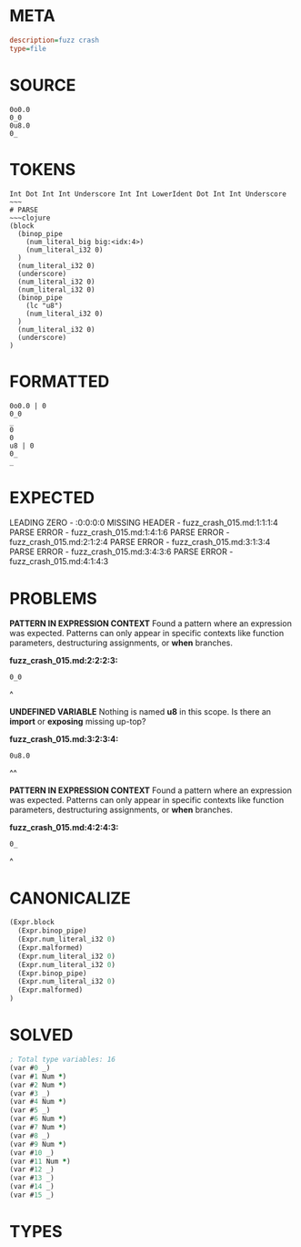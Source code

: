 # META
~~~ini
description=fuzz crash
type=file
~~~
# SOURCE
~~~roc
0o0.0
0_0
0u8.0
0_
~~~
# TOKENS
~~~text
Int Dot Int Int Underscore Int Int LowerIdent Dot Int Int Underscore ~~~
# PARSE
~~~clojure
(block
  (binop_pipe
    (num_literal_big big:<idx:4>)
    (num_literal_i32 0)
  )
  (num_literal_i32 0)
  (underscore)
  (num_literal_i32 0)
  (num_literal_i32 0)
  (binop_pipe
    (lc "u8")
    (num_literal_i32 0)
  )
  (num_literal_i32 0)
  (underscore)
)
~~~
# FORMATTED
~~~roc
0o0.0 | 0
0_0
_
0
0
u8 | 0
0_
_
~~~
# EXPECTED
LEADING ZERO - :0:0:0:0
MISSING HEADER - fuzz_crash_015.md:1:1:1:4
PARSE ERROR - fuzz_crash_015.md:1:4:1:6
PARSE ERROR - fuzz_crash_015.md:2:1:2:4
PARSE ERROR - fuzz_crash_015.md:3:1:3:4
PARSE ERROR - fuzz_crash_015.md:3:4:3:6
PARSE ERROR - fuzz_crash_015.md:4:1:4:3
# PROBLEMS
**PATTERN IN EXPRESSION CONTEXT**
Found a pattern where an expression was expected.
Patterns can only appear in specific contexts like function parameters, destructuring assignments, or **when** branches.

**fuzz_crash_015.md:2:2:2:3:**
```roc
0_0
```
 ^


**UNDEFINED VARIABLE**
Nothing is named **u8** in this scope.
Is there an **import** or **exposing** missing up-top?

**fuzz_crash_015.md:3:2:3:4:**
```roc
0u8.0
```
 ^^


**PATTERN IN EXPRESSION CONTEXT**
Found a pattern where an expression was expected.
Patterns can only appear in specific contexts like function parameters, destructuring assignments, or **when** branches.

**fuzz_crash_015.md:4:2:4:3:**
```roc
0_
```
 ^


# CANONICALIZE
~~~clojure
(Expr.block
  (Expr.binop_pipe)
  (Expr.num_literal_i32 0)
  (Expr.malformed)
  (Expr.num_literal_i32 0)
  (Expr.num_literal_i32 0)
  (Expr.binop_pipe)
  (Expr.num_literal_i32 0)
  (Expr.malformed)
)
~~~
# SOLVED
~~~clojure
; Total type variables: 16
(var #0 _)
(var #1 Num *)
(var #2 Num *)
(var #3 _)
(var #4 Num *)
(var #5 _)
(var #6 Num *)
(var #7 Num *)
(var #8 _)
(var #9 Num *)
(var #10 _)
(var #11 Num *)
(var #12 _)
(var #13 _)
(var #14 _)
(var #15 _)
~~~
# TYPES
~~~roc
~~~
